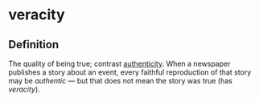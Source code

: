# veracity
## Definition

The quality of being true; contrast [authenticity](authenticity). When a newspaper publishes a story about an event, every faithful reproduction of that story may be *authentic* — but that does not mean the story was true (has *veracity*).